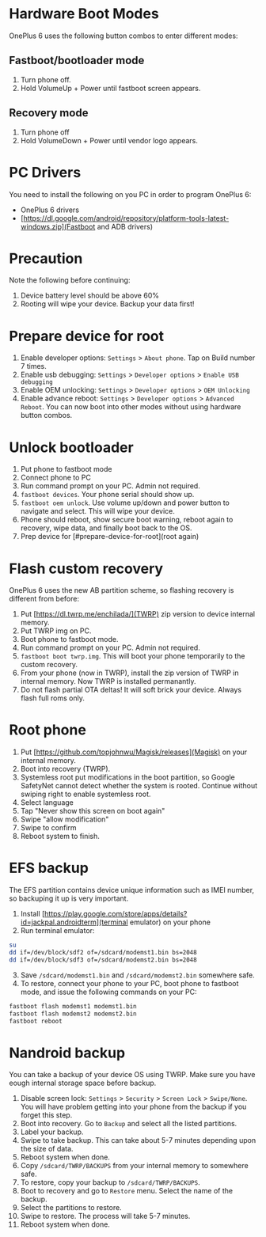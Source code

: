 Hardware Boot Modes
===================
OnePlus 6 uses the following button combos to enter different modes:

Fastboot/bootloader mode
------------------------
1. Turn phone off.
2. Hold VolumeUp + Power until fastboot screen appears.

Recovery mode
-------------
1. Turn phone off
2. Hold VolumeDown + Power until vendor logo appears.

PC Drivers
==========
You need to install the following on you PC in order to program OnePlus 6:
- OnePlus 6 drivers
- [https://dl.google.com/android/repository/platform-tools-latest-windows.zip](Fastboot and ADB drivers)

Precaution
==========
Note the following before continuing:
1. Device battery level should be above 60%
2. Rooting will wipe your device. Backup your data first!

Prepare device for root
=======================
1. Enable developer options: `Settings` > `About phone`. Tap on Build number 7 times.
2. Enable usb debugging: `Settings` > `Developer options` > `Enable USB debugging`
3. Enable OEM unlocking: `Settings` > `Developer options` > `OEM Unlocking`
4. Enable advance reboot: `Settings` > `Developer options` > `Advanced Reboot`. You can now boot into other modes without using hardware button combos.

Unlock bootloader
=================
1. Put phone to fastboot mode
2. Connect phone to PC
3. Run command prompt on your PC. Admin not required.
4. `fastboot devices`. Your phone serial should show up.
5. `fastboot oem unlock`. Use volume up/down and power button to navigate and select. This will wipe your device.
6. Phone should reboot, show secure boot warning, reboot again to recovery, wipe data, and finally boot back to the OS.
7. Prep device for [#prepare-device-for-root](root again)

Flash custom recovery
=====================
OnePlus 6 uses the new AB partition scheme, so flashing recovery is different from before:
1. Put [https://dl.twrp.me/enchilada/](TWRP) zip version to device internal memory.
2. Put TWRP img on PC.
3. Boot phone to fastboot mode.
4. Run command prompt on your PC. Admin not required.
5. `fastboot boot twrp.img`. This will boot your phone temporarily to the custom recovery.
6. From your phone (now in TWRP), install the zip version of TWRP in internal memory. Now TWRP is installed permanantly.
7. Do not flash partial OTA deltas! It will soft brick your device. Always flash full roms only.

Root phone
==========
1. Put [https://github.com/topjohnwu/Magisk/releases](Magisk) on your internal memory.
2. Boot into recovery (TWRP).
3. Systemless root put modifications in the boot partition, so Google SafetyNet cannot detect whether the system is rooted. Continue without swiping right to enable systemless root.
4. Select language
5. Tap "Never show this screen on boot again"
6. Swipe "allow modification"
7. Swipe to confirm
8. Reboot system to finish.

EFS backup
==========
The EFS partition contains device unique information such as IMEI number, so backuping it up is very important.

1. Install [https://play.google.com/store/apps/details?id=jackpal.androidterm](terminal emulator) on your phone
2. Run terminal emulator:
```bash
su
dd if=/dev/block/sdf2 of=/sdcard/modemst1.bin bs=2048
dd if=/dev/block/sdf3 of=/sdcard/modemst2.bin bs=2048
```
3. Save `/sdcard/modemst1.bin` and `/sdcard/modemst2.bin` somewhere safe.
4. To restore, connect your phone to your PC, boot phone to fastboot mode, and issue the following commands on your PC:
```bash
fastboot flash modemst1 modemst1.bin
fastboot flash modemst2 modemst2.bin
fastboot reboot
```

Nandroid backup
===============
You can take a backup of your device OS using TWRP. Make sure you have eough internal storage space before backup.

1. Disable screen lock: `Settings` > `Security` > `Screen Lock` > `Swipe/None`. You will have problem getting into your phone from the backup if you forget this step.
2. Boot into recovery. Go to `Backup` and select all the listed partitions.
3. Label your backup.
4. Swipe to take backup. This can take about 5-7 minutes depending upon the size of data.
5. Reboot system when done.
6. Copy `/sdcard/TWRP/BACKUPS` from your internal memory to somewhere safe.
7. To restore, copy your backup to `/sdcard/TWRP/BACKUPS`.
8. Boot to recovery and go to `Restore` menu. Select the name of the backup.
9. Select the partitions to restore.
10. Swipe to restore. The process will take 5-7 minutes.
11. Reboot system when done.
